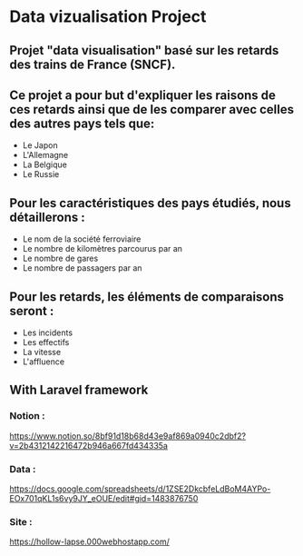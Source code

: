 

# Data vizualisation Project

## Projet "data visualisation" basé sur les retards des trains de France (SNCF).

## Ce projet a pour but d'expliquer les raisons de ces retards ainsi que de les comparer avec celles des autres pays tels que:
* Le Japon
* L'Allemagne
* La Belgique
* Le Russie
## Pour les caractéristiques des pays étudiés, nous détaillerons :
* Le nom de la société ferroviaire
* Le nombre de kilomètres parcourus par an
* Le nombre de gares
* Le nombre de passagers par an
## Pour les retards, les éléments de comparaisons seront :
* Les incidents
* Les effectifs
* La vitesse
* L'affluence

## With Laravel framework

### Notion :
https://www.notion.so/8bf91d18b68d43e9af869a0940c2dbf2?v=2b4312142216472b946a667fd434335a

### Data :
https://docs.google.com/spreadsheets/d/1ZSE2DkcbfeLdBoM4AYPo-EOx701qKL1s6vy9JY_eOUE/edit#gid=1483876750

### Site :
https://hollow-lapse.000webhostapp.com/

